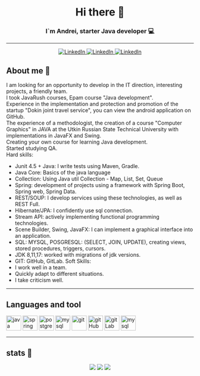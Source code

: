 <div id="header" align="center">
    <h1>Hi there 👋</h1>
    <h3>I`m Andrei, starter Java developer 💻</h3>
</div>

---
<div id="link" align="center">
    <a href="https://www.instagram.com/make.slob">
        <img src="https://img.shields.io/badge/Instagram-ab4e52?style=for-the-badge&logo=instagram&logoColor=white" alt="LinkedIn"/>
    </a>
    <a href="https://vk.com/make.slob">
        <img src="https://img.shields.io/badge/vk-ab4e52?style=for-the-badge&logo=vk&logoColor=white" alt="LinkedIn"/>
    </a>
    <a href="https://t.me/Labisys">
        <img src="https://img.shields.io/badge/Telegram-ab4e52?style=for-the-badge&logo=telegram&logoColor=white" alt="LinkedIn"/>
    </a>
</div>

## About me 📝
I am looking for an opportunity to develop in the IT direction, interesting projects, a friendly team.\
I took JavaRush courses, Epam course "Java development".\
Experience in the implementation and protection and promotion of the startup "Dokin joint travel service", you can view the android application on GitHub.\
The experience of a methodologist, the creation of a course "Computer Graphics" in JAVA at the Utkin Russian State Technical University with implementations in JavaFX and Swing.\
Creating your own course for learning Java development.\
Started studying QA.\
Hard skills:
- Junit 4.5 + Java: I write tests using Maven, Gradle.
- Java Core: Basics of the java language
- Collection: Using Java util Collection - Map, List, Set, Queue
- Spring: development of projects using a framework with Spring Boot, Spring web, Spring Data.
- REST/SOUP: I develop services using these technologies, as well as REST Full.
- Hibernate/JPA: I confidently use sql connection.
- Stream API: actively implementing functional programming technologies.
- Scene Builder, Swing, JavaFX: I can implement a graphical interface into an application.
- SQL: MYSQL, POSGRESQL: (SELECT, JOIN, UPDATE), creating views, stored procedures, triggers, cursors.
- JDK 8,11,17: worked with migrations of jdk versions.
- GIT: GitHub, GitLab.
Soft Skills:
- I work well in a team.
- Quickly adapt to different situations.
- I take criticism well.
---
## Languages and tool
<div id="lang">
<img src="https://cdn.jsdelivr.net/gh/devicons/devicon/icons/java/java-original.svg" title="java" width="40" height="40"/>
<img src="https://cdn.jsdelivr.net/gh/devicons/devicon/icons/spring/spring-original.svg" title="spring" width="40" height="40"/>
<img src="https://cdn.jsdelivr.net/gh/devicons/devicon/icons/postgresql/postgresql-original.svg" title="postgreSql" width="40" height="40"/>
<img src="https://cdn.jsdelivr.net/gh/devicons/devicon/icons/mysql/mysql-original.svg" title="mysql" width="40" height="40"/>
<img src="https://cdn.jsdelivr.net/gh/devicons/devicon/icons/git/git-original.svg" title="git" width="40" height="40"/>
<img src="https://cdn.jsdelivr.net/gh/devicons/devicon/icons/github/github-original.svg" title="gitHub" width="40" height="40"/>
<img src="https://cdn.jsdelivr.net/gh/devicons/devicon/icons/gitlab/gitlab-original.svg" title="gitLab" width="40" height="40"/>   
<img src="https://cdn.jsdelivr.net/gh/devicons/devicon/icons/androidstudio/androidstudio-original.svg" title="mysql" width="40" height="40"/>
</div>

---
## stats 📃
<div id="stats" align="center">
    <img src="http://github-profile-summary-cards.vercel.app/api/cards/profile-details?username=Labisy&theme=aura_dark"/>
    <img src="http://github-profile-summary-cards.vercel.app/api/cards/repos-per-language?username=Labisy&theme=aura_dark"/>
    <img src="http://github-profile-summary-cards.vercel.app/api/cards/stats?username=Labisy&theme=aura_dark"/>
</div> 
  
          
          
          
